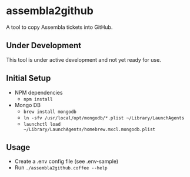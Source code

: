 # assembla2github

A tool to copy Assembla tickets into GitHub.

## Under Development
This tool is under active development and not yet ready for use.

## Initial Setup
- NPM dependencies
  - `npm install`
- Mongo DB
  - `brew install mongodb`
  - `ln -sfv /usr/local/opt/mongodb/*.plist ~/Library/LaunchAgents`
  - `launchctl load ~/Library/LaunchAgents/homebrew.mxcl.mongodb.plist`

## Usage
- Create a .env config file (see .env-sample)
- Run `./assembla2github.coffee --help`
